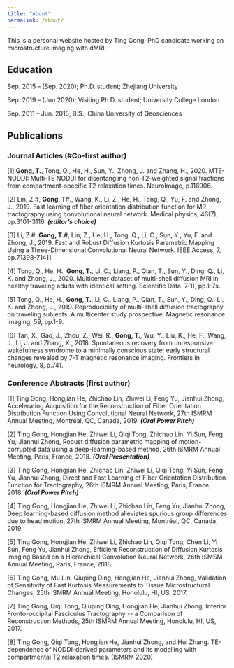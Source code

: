 ```yaml
---
title: "About"
permalink: /about/
---
```


This is a personal website hosted by Ting Gong, PhD candidate working on microstructure imaging with dMRI.

## Education

Sep. 2015 – (Sep. 2020);  Ph.D. student;   Zhejiang University

Sep. 2019 – (Jun.2020);   Visiting Ph.D. student; University College London

Sep. 2011 – Jun. 2015;  B.S.;   China University of Geosciences

## Publications

### Journal Articles (#Co-first author)
[1] **Gong, T.**, Tong, Q., He, H., Sun, Y., Zhong, J. and Zhang, H., 2020. MTE-NODDI: Multi-TE NODDI for disentangling non-T2-weighted signal fractions from compartment-specific T2 relaxation times. NeuroImage, p.116906.

[2] Lin, Z.#, **Gong, T**#., Wang, K., Li, Z., He, H., Tong, Q., Yu, F. and Zhong, J., 2019. Fast learning of fiber orientation distribution function for MR tractography using convolutional neural network. Medical physics, 46(7), pp.3101-3116.     ***(editor’s choice)***
   
[3] Li, Z.#, **Gong, T.**#, Lin, Z., He, H., Tong, Q., Li, C., Sun, Y., Yu, F. and Zhong, J., 2019. Fast and Robust Diffusion Kurtosis Parametric Mapping Using a Three-Dimensional Convolutional Neural Network. IEEE Access, 7, pp.71398-71411.  

[4] Tong, Q., He, H., **Gong, T.**, Li, C., Liang, P., Qian, T., Sun, Y., Ding, Q., Li, K. and Zhong, J., 2020. Multicenter dataset of multi-shell diffusion MRI in healthy traveling adults with identical setting. Scientific Data. 7(1), pp.1-7s.

[5] Tong, Q., He, H., **Gong, T.**, Li, C., Liang, P., Qian, T., Sun, Y., Ding, Q., Li, K. and Zhong, J., 2019. Reproducibility of multi-shell diffusion tractography on traveling subjects: A multicenter study prospective. Magnetic resonance imaging, 59, pp.1-9.

[6] Tan, X., Gao, J., Zhou, Z., Wei, R., **Gong, T.**, Wu, Y., Liu, K., He, F., Wang, J., Li, J. and Zhang, X., 2018. Spontaneous recovery from unresponsive wakefulness syndrome to a minimally conscious state: early structural changes revealed by 7-T magnetic resonance imaging. Frontiers in neurology, 8, p.741.
  
### Conference Abstracts (first author)

[1] Ting Gong, Hongjian He, Zhichao Lin, Zhiwei Li, Feng Yu, Jianhui Zhong, Accelerating Acquisition for the Reconstruction of Fiber Orientation Distribution Function Using Convolutional Neural Network, 27th ISMRM Annual Meeting, Montréal, QC, Canada, 2019.                     ***(Oral Power Pitch)***

[2] Ting Gong, Hongjian He, Zhiwei Li, Qiqi Tong, Zhichao Lin, Yi Sun, Feng Yu, Jianhui Zhong, Robust diffusion parametric mapping of motion-corrupted data using a deep-learning-based method, 26th ISMRM Annual Meeting, Paris, France, 2018.                                 ***(Oral Presentation)***

[3] Ting Gong, Hongjian He, Zhichao Lin, Zhiwei Li, Qiqi Tong, Yi Sun, Feng Yu, Jianhui Zhong, Direct and Fast Learning of Fiber Orientation Distribution Function for Tractography, 26th ISMRM Annual Meeting, Paris, France, 2018.                                     ***(Oral Power Pitch)***

[4] Ting Gong, Hongjian He, Zhiwei Li, Zhichao Lin, Feng Yu, Jianhui Zhong, Deep learning-based diffusion method alleviates spurious group differences due to head motion, 27th ISMRM Annual Meeting, Montréal, QC, Canada, 2019.

[5] Ting Gong, Hongjian He, Zhiwei Li, Zhichao Lin, Qiqi Tong, Chen Li, Yi Sun, Feng Yu, Jianhui Zhong, Efficient Reconstruction of Diffusion Kurtosis imaging Based on a Hierarchical Convolution Neural Network, 26th ISMSM Annual Meeting, Paris, France, 2018.

[6] Ting Gong, Mu Lin, Qiuping Ding, Hongjian He, Jianhui Zhong, Validation of Sensitivity of Fast Kurtosis Measurements to Tissue Microstructural Changes, 25th ISMRM Annual Meeting, Honolulu, HI, US, 2017.

[7] Ting Gong, Qiqi Tong, Qiuping Ding, Hongjian He, Jianhui Zhong, Inferior Fronto-occipital Fasciculus Tractography -- a Comparison of Reconstruction Methods, 25th ISMRM Annual Meeting, Honolulu, HI, US, 2017.

[8] Ting Gong, Qiqi Tong, Hongjian He, Jianhui Zhong, and Hui Zhang. TE-dependence of NODDI-derived parameters and its modelling with compartmental T2 relaxation times.  (ISMRM 2020)






	
